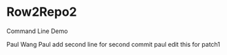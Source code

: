 # Row2Repo2
Command Line Demo


Paul Wang
Paul add second line for second commit
paul edit this for patch1
